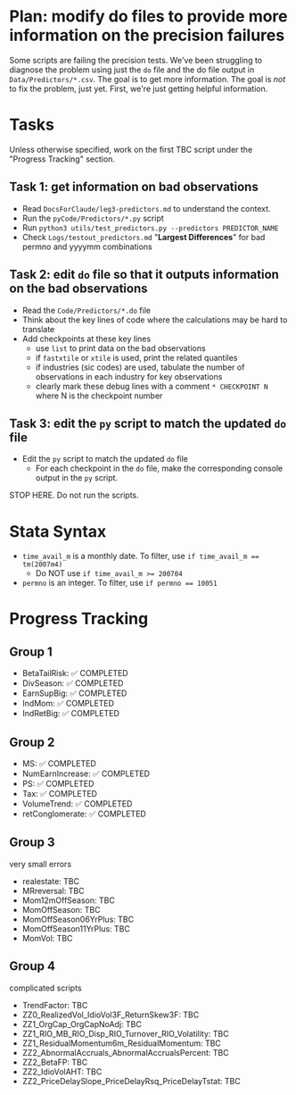 # Plan: modify do files to provide more information on the precision failures 

Some scripts are failing the precision tests. We've been struggling to diagnose the problem using just the `do` file and the do file output in `Data/Predictors/*.csv`. The goal is to get more information.
The goal is *not* to fix the problem, just yet. First, we're just getting helpful information.

# Tasks

Unless otherwise specified, work on the first TBC script under the "Progress Tracking" section.

## Task 1: get information on bad observations

- Read `DocsForClaude/leg3-predictors.md` to understand the context.
- Run the `pyCode/Predictors/*.py` script 
- Run `python3 utils/test_predictors.py --predictors PREDICTOR_NAME`
- Check `Logs/testout_predictors.md` "**Largest Differences**" for bad permno and yyyymm combinations

## Task 2: edit `do` file so that it outputs information on the bad observations

- Read the `Code/Predictors/*.do` file
- Think about the key lines of code where the calculations may be hard to translate
- Add checkpoints at these key lines
    - use `list` to print data on the bad observations
    - if `fastxtile` or `xtile` is used, print the related quantiles    
    - if industries (sic codes) are used, tabulate the number of observations in each industry for key observations
    - clearly mark these debug lines with a comment `* CHECKPOINT N` where N is the checkpoint number

## Task 3: edit the `py` script to match the updated `do` file

- Edit the `py` script to match the updated `do` file
  - For each checkpoint in the `do` file, make the corresponding console output in the `py` script.

STOP HERE. Do not run the scripts.

# Stata Syntax
- `time_avail_m` is a monthly date. To filter, use `if time_avail_m == tm(2007m4)`
  - Do NOT use `if time_avail_m >= 200704`
- `permno` is an integer. To filter, use `if permno == 10051`

# Progress Tracking

## Group 1
- BetaTailRisk: ✅ COMPLETED
- DivSeason: ✅ COMPLETED
- EarnSupBig: ✅ COMPLETED
- IndMom: ✅ COMPLETED
- IndRetBig: ✅ COMPLETED

## Group 2

- MS: ✅ COMPLETED
- NumEarnIncrease: ✅ COMPLETED
- PS: ✅ COMPLETED
- Tax: ✅ COMPLETED
- VolumeTrend: ✅ COMPLETED
- retConglomerate: ✅ COMPLETED

## Group 3

very small errors

- realestate: TBC
- MRreversal: TBC
- Mom12mOffSeason: TBC
- MomOffSeason: TBC
- MomOffSeason06YrPlus: TBC
- MomOffSeason11YrPlus: TBC
- MomVol: TBC

## Group 4

complicated scripts

- TrendFactor: TBC
- ZZ0_RealizedVol_IdioVol3F_ReturnSkew3F: TBC
- ZZ1_OrgCap_OrgCapNoAdj: TBC
- ZZ1_RIO_MB_RIO_Disp_RIO_Turnover_RIO_Volatility: TBC
- ZZ1_ResidualMomentum6m_ResidualMomentum: TBC
- ZZ2_AbnormalAccruals_AbnormalAccrualsPercent: TBC
- ZZ2_BetaFP: TBC
- ZZ2_IdioVolAHT: TBC
- ZZ2_PriceDelaySlope_PriceDelayRsq_PriceDelayTstat: TBC
